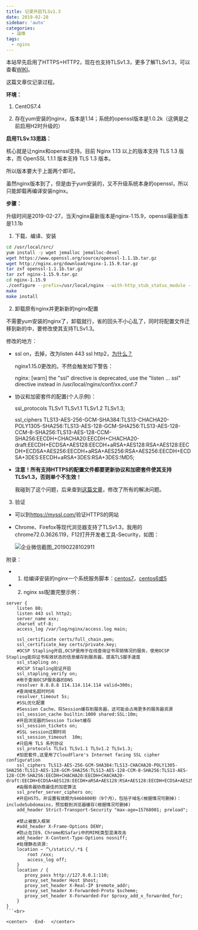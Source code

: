 ```yaml
---
title: 记录开启TLSv1.3
date: 2019-02-28
sidebar: 'auto'
categories:
  - 运维
tags:
  - nginx
---
```


本站早先启用了HTTPS+HTTP2，现在也支持TLSv1.3，更多了解TLSv1.3，可以查看[WIKI](https://wiki.openssl.org/index.php/TLS1.3)。

这篇文章仅记录过程。

**环境：**

1. CentOS7.4

2. 存在yum安装的nginx，版本是1.14；系统的openssl版本是1.0.2k（这俩是之前启用H2时升级的）

**启用TLSv.13思路：**

核心就是让nginx和openssl支持。目前 Nginx 1.13 以上的版本支持 TLS 1.3 版本，而 OpenSSL 1.1.1 版本支持 TLS 1.3 版本。

所以版本要大于上面两个即可。

虽然nginx版本到了，但是由于yum安装的，又不升级系统本身的openssl，所以只能卸载再编译安装nginx。

**步骤：**

升级时间是2019-02-27，当天nginx最新版本是nginx-1.15.9，openssl最新版本是1.1.1b

1. 下载、编译、安装

```bash
cd /usr/local/src/
yum install -y wget jemalloc jemalloc-devel
wget https://www.openssl.org/source/openssl-1.1.1b.tar.gz
wget http://nginx.org/download/nginx-1.15.9.tar.gz
tar zxf openssl-1.1.1b.tar.gz
tar zxf nginx-1.15.9.tar.gz
cd nginx-1.15.9
./configure --prefix=/usr/local/nginx --with-http_stub_status_module --with-http_ssl_module --with-http_v2_module --with-http_gzip_static_module --with-http_sub_module --with-stream --with-stream_ssl_module --with-openssl=../openssl-1.1.1b --with-openssl-opt='enable-tls1_3 enable-weak-ssl-ciphers' --with-ld-opt=-ljemalloc
make
make install
```

2. 卸载原有nginx并更新新的nginx配置

不需要yum安装的nginx了，卸载就行，省的回头不小心乱了，同时将配置文件迁移到新的中，要修改使其支持TLSv1.3。

修改的地方：

  - ssl on，去掉，改为listen 443 ssl http2，[为什么？](https://nginx.org/en/CHANGES)
  
    nginx1.15.0更改的。不然会触发如下警告：

    nginx: \[warn\] the "ssl" directive is deprecated, use the "listen ... ssl" directive instead in /usr/local/nginx/conf/xx.conf:7

  - 协议和加密套件的配置\(个人示例\)：

    ssl\_protocols TLSv1 TLSv1.1 TLSv1.2 TLSv1.3;

    ssl\_ciphers TLS13-AES-256-GCM-SHA384:TLS13-CHACHA20-POLY1305-SHA256:TLS13-AES-128-GCM-SHA256:TLS13-AES-128-CCM-8-SHA256:TLS13-AES-128-CCM-SHA256:EECDH+CHACHA20:EECDH+CHACHA20-draft:EECDH+ECDSA+AES128:EECDH+aRSA+AES128:RSA+AES128:EECDH+ECDSA+AES256:EECDH+aRSA+AES256:RSA+AES256:EECDH+ECDSA+3DES:EECDH+aRSA+3DES:RSA+3DES:\!MD5;

  - **注意！所有支持HTTPS的配置文件都要更新协议和加密套件使其支持TLSv1.3，否则单个不生效！**

    我碰到了这个问题，后来查到[这篇文章](https://blog.rj-bai.com/post/145.html)，修改了所有的解决问题。

3. 验证

  - 可以到<https://myssl.com/>验证HTTPS的网站

  - Chrome、Firefox等现代浏览器支持了TLSv1.3，我用的chrome72.0.3626.119，F12打开开发者工具-Security，如图：

    ![企业微信截图_20190228102911](https://static.saintic.com/EauDouce/blog/201902281030464757.png)  


附录：

- 1. 给编译安装的nginx一个系统服务脚本：[centos7](https://www.nginx.com/resources/wiki/start/topics/examples/systemd/)，[centos6或5](https://www.nginx.com/resources/wiki/start/topics/examples/redhatnginxinit/)

- 2. nginx ssl配置完整示例：

```
server {
    listen 80;
    listen 443 ssl http2;
    server_name xxx;
    charset utf-8;
    access_log /var/log/nginx/access.log main;

    ssl_certificate certs/full_chain.pem;
    ssl_certificate_key certs/private.key;
    #OCSP Stapling开启,OCSP是用于在线查询证书吊销情况的服务，使用OCSP Stapling能将证书有效状态的信息缓存到服务器，提高TLS握手速度
    ssl_stapling on;
    #OCSP Stapling验证开启
    ssl_stapling_verify on;
    #用于查询OCSP服务器的DNS
    resolver 8.8.8.8 114.114.114.114 valid=300s;
    #查询域名超时时间
    resolver_timeout 5s;
    #SSL优化配置
    #Session Cache，将Session缓存到服务器，这可能会占用更多的服务器资源
    ssl_session_cache builtin:1000 shared:SSL:10m;
    #开启浏览器的Session Ticket缓存
    ssl_session_tickets on;
    #SSL session过期时间
    ssl_session_timeout  10m;
    #只启用 TLS 系列协议
    ssl_protocols TLSv1 TLSv1.1 TLSv1.2 TLSv1.3;
    #加密套件,这里用了CloudFlare's Internet facing SSL cipher configuration
    ssl_ciphers TLS13-AES-256-GCM-SHA384:TLS13-CHACHA20-POLY1305-SHA256:TLS13-AES-128-GCM-SHA256:TLS13-AES-128-CCM-8-SHA256:TLS13-AES-128-CCM-SHA256:EECDH+CHACHA20:EECDH+CHACHA20-draft:EECDH+ECDSA+AES128:EECDH+aRSA+AES128:RSA+AES128:EECDH+ECDSA+AES256:EECDH+aRSA+AES256:RSA+AES256:EECDH+ECDSA+3DES:EECDH+aRSA+3DES:RSA+3DES:!MD5;
    #由服务器协商最佳的加密算法
    ssl_prefer_server_ciphers on;
    #开启HSTS，并设置有效期为9460800秒（9个月），包括子域名(根据情况可删掉)：includeSubdomains，预加载到浏览器缓存(根据情况可删掉)
    add_header Strict-Transport-Security "max-age=15768001; preload";

    #禁止被嵌入框架
    #add_header X-Frame-Options DENY;
    #防止在IE9、Chrome和Safari中的MIME类型混淆攻击
    add_header X-Content-Type-Options nosniff;
    #处理静态资源:
    location ~ ^\/static\/.*$ {
        root /xxx;
        access_log off;
    }
    location / {
       proxy_pass http://127.0.0.1:110;
       proxy_set_header Host $host;
       proxy_set_header X-Real-IP $remote_addr;
       proxy_set_header X-Forwarded-Proto $scheme;
       proxy_set_header X-Forwarded-For $proxy_add_x_forwarded_for;
    }
}
```<br>

<center>  ·End·  </center>
